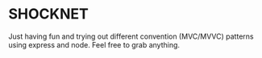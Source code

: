 SHOCKNET
========

Just having fun and trying out different convention (MVC/MVVC) patterns using express and node. Feel free to grab anything.
